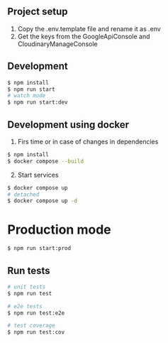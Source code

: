 

## Project setup
 1. Copy the .env.template file and rename it as .env
 2. Get the keys from the GoogleApiConsole and CloudinaryManageConsole

## Development

```bash
$ npm install
$ npm run start
# watch mode
$ npm run start:dev
```
## Development using docker
1. Firs time or in case of changes in dependencies  
```bash
$ npm install
$ docker compose --build
```
2. Start services  
```bash
$ docker compose up 
# detached
$ docker compose up -d 

```


# Production mode
```bash
$ npm run start:prod
```

## Run tests

```bash
# unit tests
$ npm run test

# e2e tests
$ npm run test:e2e

# test coverage
$ npm run test:cov
```

